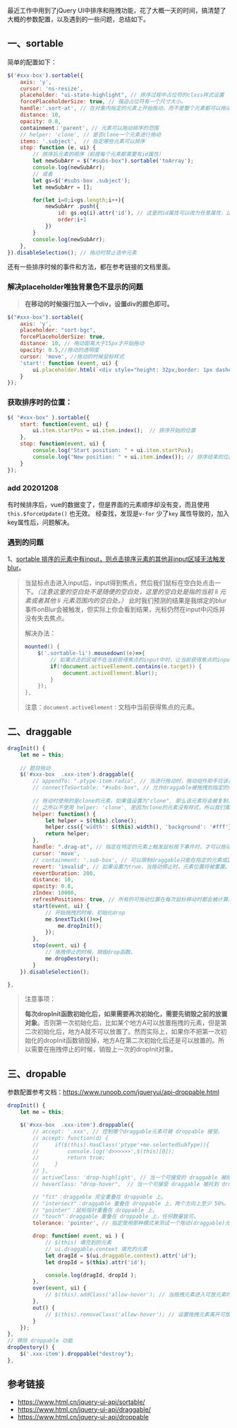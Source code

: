 最近工作中用到了jQuery UI中排序和拖拽功能，花了大概一天的时间，搞清楚了大概的参数配置，以及遇到的一些问题，总结如下。

## 一、sortable
简单的配置如下：

```javascript
$('#xxx-box').sortable({
    axis: 'y',
    cursor: 'ns-resize',
    placeholder: "ui-state-highlight", // 排序过程中占位符的class样式设置
    forcePlaceholderSize: true, // 强迫占位符有一个尺寸大小。
    handle:'.sort-at', // 在对象内指定的元素上开始拖动，而不是整个元素都可以拖动
    distance: 10,
    opacity: 0.8,
    containment：'parent', // 元素可以拖动排序的范围
    // helper: 'clone', // 是否clone一个元素进行拖动
    items: '.subject',  // 指定哪些元素可以排序
    stop: function (e, ui) {
        // 排序后元素的顺序（前提每个元素都需要有id属性）
        let newSubArr = $("#subs-box").sortable('toArray'); 
        console.log(newSubArr);
        // 或者
        let gs=$('#subs-box .subject');
        let newSubArr = [];

        for(let i=0;i<gs.length;i++){
            newSubArr .push({
                id: gs.eq(i).attr('id'), // 这里的id属性可以改为任意属性，比如gid等
                order:i+1
            })
        }
        console.log(newSubArr);
    },
}).disableSelection(); // 拖动时禁止选中元素
```
还有一些排序时候的事件和方法，都在参考链接的文档里面。

### 解决placeholder唯独背景色不显示的问题
> **在移动的时候强行加入一个div，设置div的颜色即可。**

```js
$("#xxx-box").sortable({
    axis: 'y',
    placeholder: "sort-bgc",
    forcePlaceholderSize: true,
    distance: 10, // 拖动距离大于15px才开始拖动
    opacity: 0.5,//拖动的透明度
    cursor: 'move', //拖动的时候鼠标样式
    'start': function (event, ui) {
        ui.placeholder.html(`<div style="height: 32px;border: 1px dashed #5b99fd;"></div>`)
    }
});
```
### 获取排序时的位置：
```js
$( "#xxx-box" ).sortable({
    start: function(event, ui) {
        ui.item.startPos = ui.item.index();  // 排序开始的位置
    },
    stop: function(event, ui) {
        console.log("Start position: " + ui.item.startPos);
        console.log("New position: " + ui.item.index()); // 排序结束的位置
    }
});
```

### **add 20201208**
有时候排序后，vue的数据变了，但是界面的元素顺序却没有变，而且使用`this.$forceUpdate()` 也无效。
经查找，发现是`v-for` 少了`key` 属性导致的，加入key属性后，问题解决。


### 遇到的问题
1、[sortable 排序的元素中有input，则点击排序元素的其他非input区域无法触发blur](https://my.oschina.net/sunchenbin/blog/632956)。

> 当鼠标点击进入input后，input得到焦点，然后我们鼠标在空白处点击一下。_（注意这里的空白处不是随便的空白处，这里的空白处是指的当前 li 元素或者其他 li 元素范围内的空白处。）_ 此时我们预测的结果是我绑定的blur事件onBlur会被触发，但实际上你会看到结果，光标仍然在input中闪烁并没有失去焦点。
>
> 解决办法：
>
> ```js
> mounted() {
>     $('.sortable-li').mousedown((e)=>{
>         // 如果点击的区域不在当前获得焦点的input中时，让当前获得焦点的input失去焦点
>         if(!document.activeElement.contains(e.target)) {
>             document.activeElement.blur();
>         }
>     });
> },
> ```
>
> 注意：`document.activeElement` : 文档中当前获得焦点的元素。




## 二、draggable

```javascript
dragInit() {
    let me = this;
    
    // 题目拖动
    $('#xxx-box  .xxx-item').draggable({
        // appendTo: ".ptype-item.radio", // 当进行拖动时，拖动组件助手应该被添加到的元素。
        // connectToSortable: "#subs-box", // 允许draggable被拖拽到指定的sortables中。
        
        // 拖动时使用的是clone的元素。如果值设置为"clone", 那么该元素将会被复制，并且被复制的元素将被拖动。
        // 之所以不使用 helper: 'clone', 是因为clone的元素没有样式，所以我们需要自定义样式，所以使用了自定义函数。
        helper: function() {
            let helper = $(this).clone();
            helper.css({'width': $(this).width(), 'background': '#fff'}); // 设置clone元素的样式
            return helper;
        },
        handle: ".drag-at", // 指定在特定的元素上触发鼠标按下事件时，才可以拖动。
        cursor: 'move',
        // containment: '.sub-box', // 可以限制draggable只能在指定的元素或区域的边界以内进行拖动。
        revert: 'invalid', // 如果设置为true，当拖动停止时，元素位置将被重置。
        revertDuration: 200,
        distance: 10,
        opacity: 0.8,
        zIndex: 10000,
        refreshPositions: true, // 所有的可拖动位置在每次鼠标移动时都会被计算。（设置该值使得drop的位置更加精确）
        start(event, ui) {
            // 开始拖拽的时候，初始化drop
            me.$nextTick(()=>{
                me.dropInit();
            });
        },
        stop(event, ui) {
            // 拖拽停止的时候，销毁drop函数。
            me.dropDestory();
        }
    }).disableSelection();

},
```


> 注意事项：
>
>  **每次dropInit函数初始化后，如果需要再次初始化，需要先销毁之前的放置对象**。否则第一次初始化后，比如某个地方A可以放置拖拽的元素，但是第二次初始化后，地方A就不可以放置了。然而实际上，如果你不把第一次初始化的dropInit函数销毁掉，地方A在第二次初始化后还是可以放置的。所以需要在拖拽停止的时候，销毁上一次的dropInit对象。


## 三、dropable
参数配置参考文档：https://www.runoob.com/jqueryui/api-droppable.html

```javascript
dropInit() {
    let me = this;

    $('#xxx-box  .xxx-item').droppable({
        // accept: '.xxx', // 控制哪个draggable元素可被 droppable 接受。
        // accept: function(d) {
        //     if($(this).hasClass('ptype'+me.selectedSubType)){
        //         console.log('d>>>>>>',$(this)[0]);
        //         return true;
        //     }
        // },
        // activeClass: 'drop-highlight', // 当一个可接受的 draggable 被拖拽时，class 将被添加到 droppable。
        // hoverClass: "drop-hover",  // 当一个可接受 draggable 被托到 droppable 上时，class 将被添加到 droppable，你可以进行高亮显示。

        // "fit"：draggable 完全重叠在 droppable 上。
        // "intersect"：draggable 重叠在 droppable 上，两个方向上至少 50%。
        // "pointer"：鼠标指针重叠在 droppable 上。
        // "touch"：draggable 重叠在 droppable 上，任何数量皆可。
        tolerance: 'pointer', // 指定使用那种模式来测试一个拖动(draggable)元素"经过"一个放置（droppable）对象

        drop: function( event, ui ) {
            // $(this) 填充到的元素
            // ui.draggable.context 填充的元素
            let dragId = $(ui.draggable.context).attr('id');
            let dropId = $(this).attr('id');

            console.log(dragId, dropId );
        },
        over(event, ui) {
            // $(this).addClass('allow-hover'); // 当拖拽元素进入可放元素时，可放置元素本身的样式，可以使用hoverClass属性代替
        },
        out() {
            // $(this).removeClass('allow-hover'); // 设置拖拽元素离开可放元素时，清除可放置元素本身的样式，可以使用hoverClass属性代替
        }
    });
},
// 移除 droppable 功能
dropDestory() {
    $('.xxx-item').droppable("destroy");
},
```



## 参考链接
- https://www.html.cn/jquery-ui-api/sortable/
- https://www.html.cn/jquery-ui-api/draggable/
- https://www.html.cn/jquery-ui-api/droppable